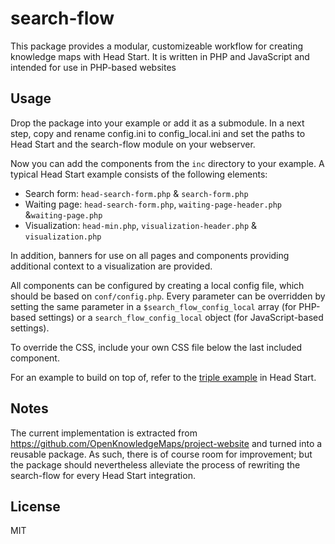 # search-flow
This package provides a modular, customizeable workflow for creating knowledge maps with Head Start. It is written in PHP and JavaScript and intended for use in PHP-based websites

## Usage
Drop the package into your example or add it as a submodule. In a next step, copy and rename config.ini to config_local.ini and set the paths to Head Start and the search-flow module on your webserver.

Now you can add the components from the `inc` directory to your example. A typical Head Start example consists of the following elements:

* Search form: `head-search-form.php` & `search-form.php`
* Waiting page: `head-search-form.php`,  `waiting-page-header.php` &`waiting-page.php`
* Visualization: `head-min.php`,  `visualization-header.php` & `visualization.php`

In addition, banners for use on all pages and components providing additional context to a visualization are provided.

All components can be configured by creating a local config file, which should be based on `conf/config.php`. Every parameter can be overridden by setting the same parameter in a `$search_flow_config_local` array (for PHP-based settings) or a `search_flow_config_local` object (for JavaScript-based settings).

To override the CSS, include your own CSS file below the last included component.

For an example to build on top of, refer to the [triple example](https://github.com/OpenKnowledgeMaps/Headstart/tree/master/examples/triple) in Head Start.

## Notes

The current implementation is extracted from https://github.com/OpenKnowledgeMaps/project-website and turned into a reusable package. As such, there is of course room for improvement; but the package should nevertheless alleviate the process of rewriting the search-flow for every Head Start integration.

## License
MIT